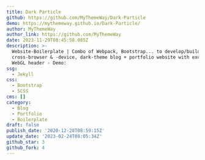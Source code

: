 ```yaml
---
title: Dark Particle
github: https://github.com/MyThemeWay/Dark-Particle
demo: https://mythemeway.github.io/Dark-Particle/
author: MyThemeWay
author_link: https://github.com/MyThemeWay
date: 2023-11-29T08:45:58.085Z
description: >-
  Website-Boilerplate | Combo of Webpack, Bootstrap... to develop/build a
  cross-browser & -device, dark-theme blog + portfolio website with exchangeable
  WebGL header - Demo:
ssg:
  - Jekyll
css:
  - Bootstrap
  - SCSS
cms: []
category:
  - Blog
  - Portfolio
  - Boilerplate
draft: false
publish_date: '2020-12-28T08:59:15Z'
update_date: '2023-02-24T08:05:34Z'
github_star: 3
github_fork: 4
---
```

